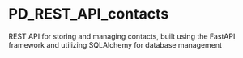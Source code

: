 # PD_REST_API_contacts
REST API for storing and managing contacts, built using the FastAPI framework and utilizing SQLAlchemy for database management
